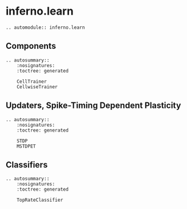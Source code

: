 # inferno.learn

```{eval-rst}
.. automodule:: inferno.learn
```

## Components
```{eval-rst}
.. autosummary::
    :nosignatures:
    :toctree: generated

    CellTrainer
    CellwiseTrainer
```

## Updaters, Spike-Timing Dependent Plasticity
```{eval-rst}
.. autosummary::
    :nosignatures:
    :toctree: generated

    STDP
    MSTDPET
```

## Classifiers
```{eval-rst}
.. autosummary::
    :nosignatures:
    :toctree: generated

    TopRateClassifier
```